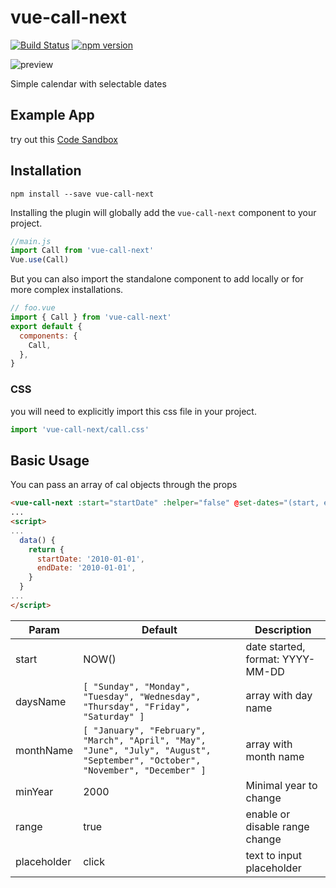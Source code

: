 # vue-call-next

[![Build Status](https://travis-ci.org/s00d/vue-call-next.svg?branch=master)](https://travis-ci.org/s00d/vue-call-next)
[![npm version](https://badge.fury.io/js/vue-call-next.svg)](https://badge.fury.io/js/vue-call-next)

![preview](https://s2.gifyu.com/images/image65236dec4b3e998b.gif)

Simple calendar with selectable dates

## Example App
try out this [Code Sandbox](https://codesandbox.io/s/qy7jjvn24)

## Installation
```
npm install --save vue-call-next
```

Installing the plugin will globally add the `vue-call-next` component to your project.

```js
//main.js
import Call from 'vue-call-next'
Vue.use(Call)
```

But you can also import the standalone component to add locally or for more complex installations.

```js
// foo.vue
import { Call } from 'vue-call-next'
export default {
  components: {
    Call,
  },
}
```

### CSS
you will need to explicitly import this css file in your project.
```js
import 'vue-call-next/call.css'
```

## Basic Usage

You can pass an array of cal objects through the props

```html
<vue-call-next :start="startDate" :helper="false" @set-dates="(start, end) => {startDate = start; endDate = end}" placeholder="change" />
...
<script>
...
  data() {
    return {
      startDate: '2010-01-01',
      endDate: '2010-01-01',
    }
  }
...
</script>
```
Param | Default | Description
------ | ------ | ------
start | NOW() | date started, format: YYYY-MM-DD
daysName | ```[ "Sunday", "Monday", "Tuesday", "Wednesday", "Thursday", "Friday", "Saturday" ]``` | array with day name
monthName | ```[ "January", "February", "March", "April", "May", "June", "July", "August", "September", "October", "November", "December" ]``` | array with month name
minYear | 2000 | Minimal year to change
range | true | enable or disable range change
placeholder | click | text to input placeholder


